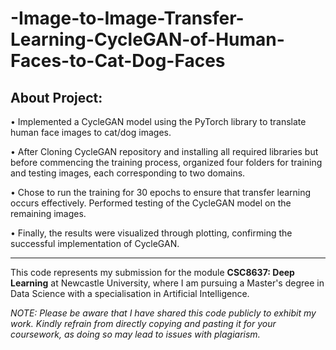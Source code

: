 # -Image-to-Image-Transfer-Learning-CycleGAN-of-Human-Faces-to-Cat-Dog-Faces

## About Project:

• Implemented a CycleGAN model using the PyTorch library to translate human face images to cat/dog images.

• After Cloning CycleGAN repository and installing all required libraries but before commencing the training process, organized four folders for training and testing images, each corresponding to two domains.

• Chose to run the training for 30 epochs to ensure that transfer learning occurs effectively. Performed testing of the CycleGAN model on the remaining images.

• Finally, the results were visualized through plotting, confirming the successful implementation of CycleGAN.

---

This code represents my submission for the module **CSC8637: Deep Learning** at Newcastle University, where I am pursuing a Master's degree in Data Science with a specialisation in Artificial Intelligence.

_NOTE: Please be aware that I have shared this code publicly to exhibit my work. Kindly refrain from directly copying and pasting it for your coursework, as doing so may lead to issues with plagiarism._
